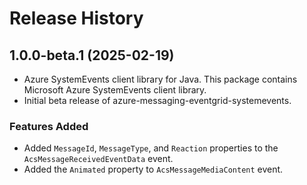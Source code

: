 # Release History

## 1.0.0-beta.1 (2025-02-19)

- Azure SystemEvents client library for Java. This package contains Microsoft Azure SystemEvents client library.
- Initial beta release of azure-messaging-eventgrid-systemevents.

### Features Added
- Added `MessageId`, `MessageType`, and `Reaction` properties to the `AcsMessageReceivedEventData` event.
- Added the `Animated` property to `AcsMessageMediaContent` event.
